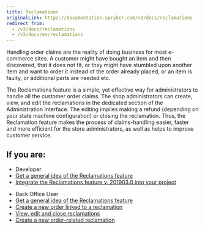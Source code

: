 ```yaml
---
title: Reclamations
originalLink: https://documentation.spryker.com/v3/docs/reclamations
redirect_from:
  - /v3/docs/reclamations
  - /v3/docs/en/reclamations
---
```


Handling order claims are the reality of doing business for most e-commerce sites. A customer might have bought an item and then discovered, that it does not fit, or they might have stumbled upon another item and want to order it instead of the order already placed, or an item is faulty, or additional parts are needed etc.

The Reclamations feature is a simple, yet effective way for administrators to handle all the customer order claims. The shop administrators can create, view, and edit the reclamations in the dedicated section of the Administration Interface. The editing implies making a refund (depending on your state machine configuration) or closing the reclamation. Thus, the Reclamation feature makes the process of claims-handling easier, faster and more efficient for the store administrators, as well as helps to improve customer service.

## If you are:

<div class="mr-container">
    <div class="mr-list-container">
        <!-- col1 -->
        <div class="mr-col">
            <ul class="mr-list mr-list-green">
                <li class="mr-title">Developer</li>
                <li><a href="https://documentation.spryker.com/v2/docs/reclamations-feature-overview-201903" class="mr-link">Get a general idea of the Reclamations feature</a></li>
                <li><a href="https://documentation.spryker.com/v2/docs/reclamations-feature-integration-201903" class="mr-link">Integrate the Reclamations feature v. 201903.0 into your project</a></li>
            </ul>
        </div>
        <!-- col2 -->
        <div class="mr-col">
            <ul class="mr-list mr-list-blue">
                <li class="mr-title"> Back Office User</li>
                <li><a href="https://documentation.spryker.com/v2/docs/reclamations-feature-overview-201903" class="mr-link">Get a general idea of the Reclamations feature</a></li>
                <li><a href="https://documentation.spryker.com/v4/docs/managing-reclamations" class="mr-link">Create a new order linked to a reclamation</a></li>
                <li><a href="https://documentation.spryker.com/v4/docs/managing-reclamations" class="mr-link">View, edit and close reclamations</a></li>
                <li><a href="https://documentation.spryker.com/v4/docs/managing-orders#claiming-orders" class="mr-link">Create a new order-related reclamation</a></li>
            </ul>
        </div>
    </div>
</div>
